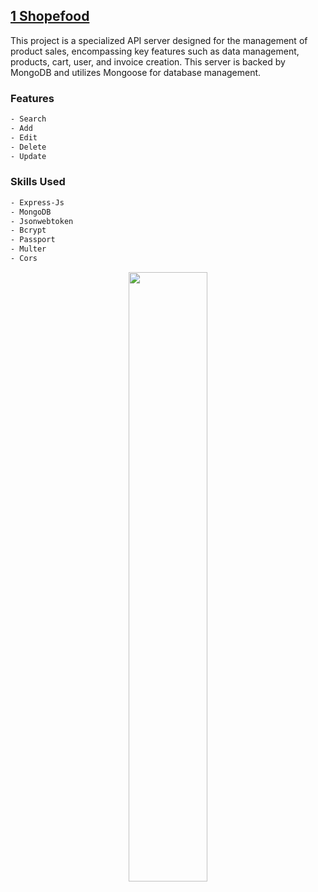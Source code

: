 ## [1 Shopefood](https://github.com/mardibll/Service-Api.git)

This project is a specialized API server designed for the management of product sales, encompassing key features such as data management, products, cart, user, and invoice creation. This server is backed by MongoDB and utilizes Mongoose for database management.

### Features

```sh
- Search
- Add
- Edit
- Delete
- Update
```

### Skills Used

```sh
- Express-Js
- MongoDB
- Jsonwebtoken
- Bcrypt
- Passport
- Multer
- Cors
```

<p align="center">
    <img src="https://www.bezkoder.com/wp-content/uploads/2020/02/node-express-mongodb-crud-rest-api-feature-image.png" width="50%"> 
</p>
